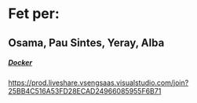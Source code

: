 <h1> Fet per: </h1>
<h2>Osama, Pau Sintes, Yeray, Alba</h2>
<h5> <a href="https://hub.docker.com/repository/docker/snr1s3/gatrenatgame/general">Docker</a></h5


https://prod.liveshare.vsengsaas.visualstudio.com/join?25BB4C516A53FD28ECAD24966085955F6B71